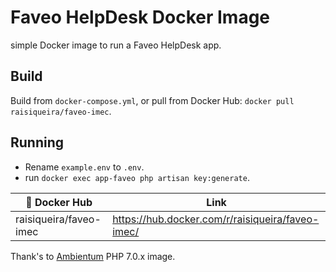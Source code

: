 # Faveo HelpDesk Docker Image

simple Docker image to run a Faveo HelpDesk app.

## Build
Build from `docker-compose.yml`, or pull from Docker Hub: `docker pull raisiqueira/faveo-imec`.

## Running
- Rename `example.env` to `.env`.
- run `docker exec app-faveo php artisan key:generate`.

| :whale: Docker Hub     | Link                                             |
|------------------------|--------------------------------------------------|
| raisiqueira/faveo-imec | https://hub.docker.com/r/raisiqueira/faveo-imec/ |

Thank's to [Ambientum](https://github.com/codecasts/ambientum) PHP 7.0.x image.